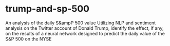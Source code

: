 # trump-and-sp-500
An analysis of the daily S&ampP 500 value
Utilizing NLP and sentiment analysis on the Twitter account of Donald Trump, identify the effect, if any, on the results of a neural network designed to predict the daily value of the S&P 500 on the NYSE
